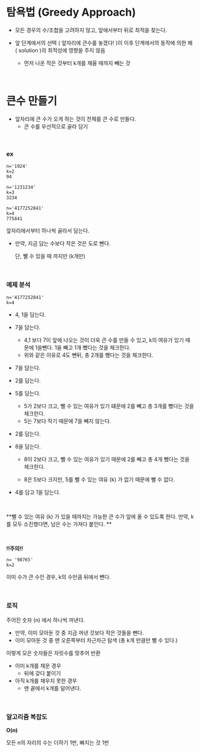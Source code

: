 # 탐욕법 (Greedy Approach)

- 모든 경우의 수/조합을 고려하지 않고, 앞에서부터 뒤로 최적을 찾는다.

- 앞 단계에서의 선택 ( 앞자리에 큰수를 놓겠다! )이 이후 단계에서의 동작에 의한 해 ( solution )의 최적성에 영향을 주지 않음
  - 먼저 나온 작은 것부터 k개를 채울 때까지 빼는 것





<br>

# 큰수 만들기 

- 앞자리에 큰 수가 오게 하는 것이 전체를 큰 수로 만들다. 
  - 큰 수를 우선적으로 골라 담기 

<br>

### ex

```
n='1924'
k=2
94

n='1231234'
k=3
3234

n='4177252841'
k=4
775841
```





앞자리에서부터 하나씩 골라서 담는다.

- 만약, 지금 담는 수보다 작은 것은 도로 뺀다. 

  단, 뺄 수 있을 때 까지만 (k개만)



<br>

### 예제 분석

```
n='4177252841'
k=4
```

- 4, 1을 담는다. 
- 7을 담는다. 
  - 4,1 보다 7이 앞에 나오는 것이 더욱 큰 수를 만들 수 있고, k의 여유가 있기 때문에 1을뺀다. 1을 빼고 1개 뺐다는 것을 체크한다. 
  - 위와 같은 이유로 4도 뺀뒤, 총 2개를 뺐다는 것을 체크한다. 

- 7을 담는다. 

- 2를 담는다. 

- 5를 담는다.

  - 5가 2보다 크고, 뺄 수 있는 여유가 있기 떄문에 2를 빼고 총 3개를 뺐다는 것을 체크한다. 
  - 5는 7보다 작기 때문에 7을 빼지 않는다.

- 2를 담는다. 

- 8을 담는다. 

  - 8이 2보다 크고, 뺄 수 있는 여유가 있기 때문에 2를 빼고 총 4개 뺐다는 것을 체크한다.

  - 8은 5보다 크지만, 5를 뺄 수 있는 여유 (k) 가 없기 때문에 뺄 수 없다. 

- 4를 담고 1을 담는다. 

<br>

**뺄 수 있는 여유 (k) 가 있을 때까지는 가능한 큰 수가 앞에 올 수 있도록 한다. 만약, k를 모두 소진했다면, 남은 수는 가져다 붙인다. **

<br>

**!!주의!!**

```
n= '98765'
k=2
```

이미 수가 큰 수인 경우, k의 수만큼 뒤에서 뺀다. 



<br>

### 로직

주어진 숫자 (n) 에서 하나씩 꺼낸다.

- 만약, 이미 모아둔 것 중 지금 꺼낸 것보다 작은 것들을 뺀다. 
- 이미 모아둔 것 중 맨 오른쪽부터 차근차근 탐색 (총 k개 만큼만 뺄 수 있다.)



이렇게 모은 숫자들은 자릿수를 맞추어 반환

- 이미 k개를 채운 경우
  - 뒤에 갖다 붙이기
- 아직 k개를 채우지 못한 경우
  - 맨 끝에서 k개를 덜어낸다.



<br>

### 알고리즘 복잡도

**O(n)**

모든 n의 자리의 수는 더하기 1번, 빠지는 것 1번













